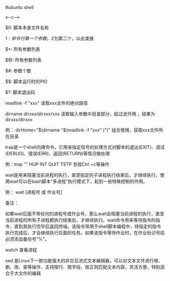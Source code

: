 #ubuntu shell

<--c-->

$0: 脚本本身文件名称

$1: 命令行第一个参数，$2为第二个，以此类推

$*: 所有参数列表

$@: 所有参数列表

$#: 参数个数

$$: 脚本运行时的PID

$?: 脚本退出码

readlink -f "xxx"  读取xxx文件的绝对路径

dirname  dirxxx/dirxxx/xxx 读取输入参数中目录部分，起过滤作用 ，结果为 dirxxx/dirxxx

例： dirHome="$(dirname "$(readlink -f "xxx"  )")" 组合使用，获取xxx文件所在目录


trap是一个shell内建命令，它用来指定信号的处理方式对脚本的退出(EXIT)、调试(DEBUG)、错误(ERR)、返回(RETURN)等情况做处理

例：trap "" HUP INT QUIT TSTP  忽视Ctrl +c等操作

wait是用来阻塞当前进程的执行，直至指定的子进程执行结束后，才继续执行。使用wait可以在bash脚本“多进程”执行模式下，起到一些特殊控制的作用。

例： wait [进程号 或 作业号]

备注：

如果wait后面不带任何的进程号或作业号，那么wait会阻塞当前进程的执行，直至当前进程的所有子进程都执行结束后，才继续执行。wait命令用来等待指令的指令，直到其执行完毕后返回终端。该指令常用于shell脚本编程中，待指定的指令执行完成后，才会继续执行后面的任务。如果该指令等待作业时，在作业标识号前必须添加备份号"%"。

watch 查看进程

sed 是Linux下一款功能强大的非交互流式文本编辑器，可以对文本文件进行增、删、改、查等操作，支持按行、按字段、按正则匹配文本内容，灵活方便，特别适合于大文件的编辑
